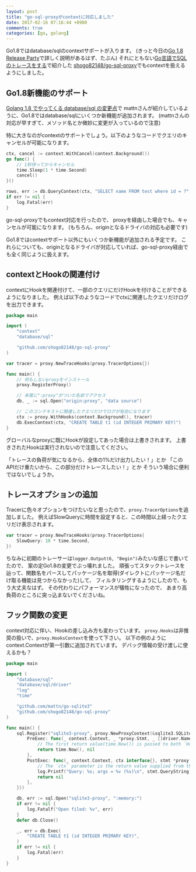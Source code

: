 ```yaml
---
layout: post
title: "go-sql-proxyがcontextに対応しました"
date: 2017-02-16 07:16:44 +0900
comments: true
categories: [go, golang]
---
```


Go1.8ではdatabase/sqlのcontextサポートが入ります。
(きっと今日の[Go 1.8 Release Party](https://eventdots.jp/event/611405)で詳しく説明があるはず、たぶん)
それにともない[Go言語でSQLのトレースをする](https://shogo82148.github.io/blog/2015/05/13/golang-sql-proxy/)で紹介した
[shogo82148/go-sql-proxy](https://github.com/shogo82148/go-sql-proxy)でもcontextを扱えるようにしました。

<!-- More -->

## Go1.8新機能のサポート

[Golang 1.8 でやってくる database/sql の変更点](http://mattn.kaoriya.net/software/lang/go/20161106232834.htm)で
mattnさんが紹介しているように、Go1.8ではdatabase/sqlにいくつか新機能が追加されます。
(mattnさんの対応が早すぎて、メソッド名とか微妙に変更が入っているので注意)

特に大きなのがcontextのサポートでしょう。以下のようなコードでクエリのキャンセルが可能になります。

``` go
ctx, cancel := context.WithCancel(context.Background())
go func() {
    // 1秒待ってからキャンセル
    time.Sleep(1 * time.Second)
    cancel()
}()

rows, err := db.QueryContext(ctx, "SELECT name FROM test where id = ?", id)
if err != nil {
    log.Fatal(err)
}
```

go-sql-proxyでもcontext対応を行ったので、
proxyを経由した場合でも、キャンセルが可能になります。
(もちろん、originとなるドライバの対応も必要です)

Go1.8ではcontextサポート以外にもいくつか新機能が追加される予定です。
これらについても、originとなるドライバが対応していれば、go-sql-proxy経由でも全く同じように扱えます。


## contextとHookの関連付け

contextにHookを関連付けて、一部のクエリにだけHookを付けることができるようになりました。
例えば以下のようなコードでctxに関連したクエリだけログを出力できます。

``` go
package main

import (
	"context"
	"database/sql"

	"github.com/shogo82148/go-sql-proxy"
)

var tracer = proxy.NewTraceHooks(proxy.TracerOptions{})

func main() {
	// 何もしないproxyをインストール
	proxy.RegisterProxy()

	// 末尾に":proxy"がついた名前でアクセス
	db, _ := sql.Open("origin:proxy", "data source")

	// このコンテキストに関連したクエリだけでログが有効になります
	ctx := proxy.WithHooks(context.Background(), tracer)
	db.ExecContext(ctx, "CREATE TABLE t1 (id INTEGER PRIMARY KEY)")
}
```

グローバルなproxyに既にHookが設定してあった場合は上書きされます。
上書きされたHookは実行されないので注意してください。

「トレースの負荷が気になるから、全体の1%だけ出力したい！」とか
「このAPIだけ重たいから、この部分だけトレースしたい！」とか
そういう場合に便利ではないでしょうか。


## トレースオプションの追加

Tracerに色々オプションをつけたいなと思ったので、`proxy.TracerOptions`を追加しました。
例えばSlowQueryに時間を設定すると、この時間以上経ったクエリだけ表示されます。

```go
var tracer = proxy.NewTraceHooks(proxy.TracerOptions{
	SlowQuery: 10 * time.Second,
})
```

ちなみに初期のトレーサーは`logger.Output(6, "Begin")`みたいな感じで書いてたので、
案の定Go1.8の変更でぶっ壊れました。
頑張ってスタックトレースを辿って、関数名をパースしてパッケージ名を取得(ダイレクトにパッケージ名だけ取る機能は見つからなかった)して、
フィルタリングするようにしたので、もう大丈夫なはず。
その代わりにパフォーマンスが犠牲になったので、
あまり高負荷のところに突っ込まないでくださいね。


## フック関数の変更

context対応に伴い、Hookの差し込み方も変わっています。
`proxy.Hooks`は非推奨の扱いで、`proxy.HooksContext`を使って下さい。
以下の例のようにcontext.Contextが第一引数に追加されています。
デバッグ情報の受け渡しに使えるかも？

``` go
package main

import (
	"database/sql"
	"database/sql/driver"
	"log"
	"time"

	"github.com/mattn/go-sqlite3"
	"github.com/shogo82148/go-sql-proxy"
)

func main() {
	sql.Register("sqlite3-proxy", proxy.NewProxyContext(&sqlite3.SQLiteDriver{}, &proxy.HooksContext{
		PreExec: func(_ context.Context, _ *proxy.Stmt, _ []driver.NamedValue) (interface{}, error) {
			// The first return value(time.Now()) is passed to both `Hooks.Exec` and `Hook.ExecPost` callbacks.
			return time.Now(), nil
		},
		PostExec: func(_ context.Context, ctx interface{}, stmt *proxy.Stmt, args []driver.NamedValue, _ driver.Result, _ error) error {
			// The `ctx` parameter is the return value supplied from the `Hooks.PreExec` method, and may be nil.
			log.Printf("Query: %s; args = %v (%s)\n", stmt.QueryString, args, time.Since(ctx.(time.Time)))
			return nil
		},
	}))

	db, err := sql.Open("sqlite3-proxy", ":memory:")
	if err != nil {
		log.Fatalf("Open filed: %v", err)
	}
	defer db.Close()

	_, err = db.Exec(
		"CREATE TABLE t1 (id INTEGER PRIMARY KEY)",
	)
	if err != nil {
		log.Fatal(err)
	}
}
```
